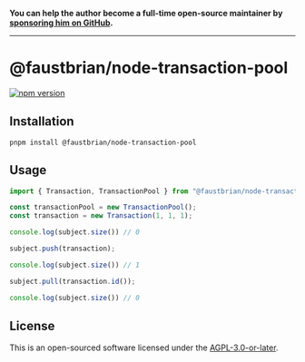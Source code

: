 **You can help the author become a full-time open-source maintainer by [sponsoring him on GitHub](https://github.com/sponsors/faustbrian).**

---

# @faustbrian/node-transaction-pool

[![npm version](https://badgen.net/npm/v/@faustbrian/node-transaction-pool)](https://npm.im/@faustbrian/node-transaction-pool)

## Installation

```
pnpm install @faustbrian/node-transaction-pool
```

## Usage

```ts
import { Transaction, TransactionPool } from "@faustbrian/node-transaction-pool";

const transactionPool = new TransactionPool();
const transaction = new Transaction(1, 1, 1);

console.log(subject.size()) // 0

subject.push(transaction);

console.log(subject.size()) // 1

subject.pull(transaction.id());

console.log(subject.size()) // 0
```

## License

This is an open-sourced software licensed under the [AGPL-3.0-or-later](LICENSE).
